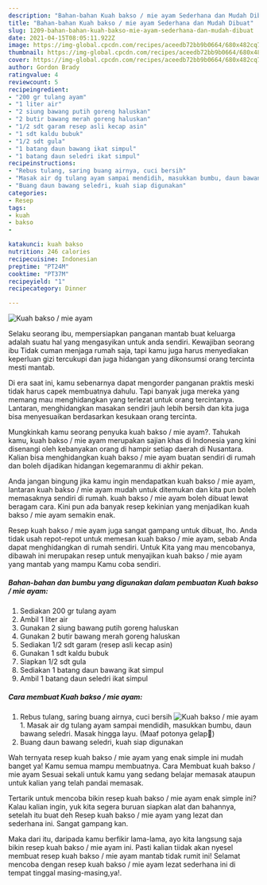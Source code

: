 ```yaml
---
description: "Bahan-bahan Kuah bakso / mie ayam Sederhana dan Mudah Dibuat"
title: "Bahan-bahan Kuah bakso / mie ayam Sederhana dan Mudah Dibuat"
slug: 1209-bahan-bahan-kuah-bakso-mie-ayam-sederhana-dan-mudah-dibuat
date: 2021-04-15T08:05:11.922Z
image: https://img-global.cpcdn.com/recipes/aceedb72bb9b0664/680x482cq70/kuah-bakso-mie-ayam-foto-resep-utama.jpg
thumbnail: https://img-global.cpcdn.com/recipes/aceedb72bb9b0664/680x482cq70/kuah-bakso-mie-ayam-foto-resep-utama.jpg
cover: https://img-global.cpcdn.com/recipes/aceedb72bb9b0664/680x482cq70/kuah-bakso-mie-ayam-foto-resep-utama.jpg
author: Gordon Brady
ratingvalue: 4
reviewcount: 5
recipeingredient:
- "200 gr tulang ayam"
- "1 liter air"
- "2 siung bawang putih goreng haluskan"
- "2 butir bawang merah goreng haluskan"
- "1/2 sdt garam resep asli kecap asin"
- "1 sdt kaldu bubuk"
- "1/2 sdt gula"
- "1 batang daun bawang ikat simpul"
- "1 batang daun seledri ikat simpul"
recipeinstructions:
- "Rebus tulang, saring buang airnya, cuci bersih"
- "Masak air dg tulang ayam sampai mendidih, masukkan bumbu, daun bawang seledri. Masak hingga layu. (Maaf potonya gelap🤦)"
- "Buang daun bawang seledri, kuah siap digunakan"
categories:
- Resep
tags:
- kuah
- bakso
- 

katakunci: kuah bakso  
nutrition: 246 calories
recipecuisine: Indonesian
preptime: "PT24M"
cooktime: "PT37M"
recipeyield: "1"
recipecategory: Dinner

---
```



![Kuah bakso / mie ayam](https://img-global.cpcdn.com/recipes/aceedb72bb9b0664/680x482cq70/kuah-bakso-mie-ayam-foto-resep-utama.jpg)

Selaku seorang ibu, mempersiapkan panganan mantab buat keluarga adalah suatu hal yang mengasyikan untuk anda sendiri. Kewajiban seorang ibu Tidak cuman menjaga rumah saja, tapi kamu juga harus menyediakan keperluan gizi tercukupi dan juga hidangan yang dikonsumsi orang tercinta mesti mantab.

Di era  saat ini, kamu sebenarnya dapat mengorder panganan praktis meski tidak harus capek membuatnya dahulu. Tapi banyak juga mereka yang memang mau menghidangkan yang terlezat untuk orang tercintanya. Lantaran, menghidangkan masakan sendiri jauh lebih bersih dan kita juga bisa menyesuaikan berdasarkan kesukaan orang tercinta. 



Mungkinkah kamu seorang penyuka kuah bakso / mie ayam?. Tahukah kamu, kuah bakso / mie ayam merupakan sajian khas di Indonesia yang kini disenangi oleh kebanyakan orang di hampir setiap daerah di Nusantara. Kalian bisa menghidangkan kuah bakso / mie ayam buatan sendiri di rumah dan boleh dijadikan hidangan kegemaranmu di akhir pekan.

Anda jangan bingung jika kamu ingin mendapatkan kuah bakso / mie ayam, lantaran kuah bakso / mie ayam mudah untuk ditemukan dan kita pun boleh memasaknya sendiri di rumah. kuah bakso / mie ayam boleh dibuat lewat beragam cara. Kini pun ada banyak resep kekinian yang menjadikan kuah bakso / mie ayam semakin enak.

Resep kuah bakso / mie ayam juga sangat gampang untuk dibuat, lho. Anda tidak usah repot-repot untuk memesan kuah bakso / mie ayam, sebab Anda dapat menghidangkan di rumah sendiri. Untuk Kita yang mau mencobanya, dibawah ini merupakan resep untuk menyajikan kuah bakso / mie ayam yang mantab yang mampu Kamu coba sendiri.

<!--inarticleads1-->

##### Bahan-bahan dan bumbu yang digunakan dalam pembuatan Kuah bakso / mie ayam:

1. Sediakan 200 gr tulang ayam
1. Ambil 1 liter air
1. Gunakan 2 siung bawang putih goreng haluskan
1. Gunakan 2 butir bawang merah goreng haluskan
1. Sediakan 1/2 sdt garam (resep asli kecap asin)
1. Gunakan 1 sdt kaldu bubuk
1. Siapkan 1/2 sdt gula
1. Sediakan 1 batang daun bawang ikat simpul
1. Ambil 1 batang daun seledri ikat simpul




<!--inarticleads2-->

##### Cara membuat Kuah bakso / mie ayam:

1. Rebus tulang, saring buang airnya, cuci bersih
<img src="https://img-global.cpcdn.com/steps/64d385eabdbfd59b/160x128cq70/kuah-bakso-mie-ayam-langkah-memasak-1-foto.jpg" alt="Kuah bakso / mie ayam">1. Masak air dg tulang ayam sampai mendidih, masukkan bumbu, daun bawang seledri. Masak hingga layu. (Maaf potonya gelap🤦)
1. Buang daun bawang seledri, kuah siap digunakan




Wah ternyata resep kuah bakso / mie ayam yang enak simple ini mudah banget ya! Kamu semua mampu membuatnya. Cara Membuat kuah bakso / mie ayam Sesuai sekali untuk kamu yang sedang belajar memasak ataupun untuk kalian yang telah pandai memasak.

Tertarik untuk mencoba bikin resep kuah bakso / mie ayam enak simple ini? Kalau kalian ingin, yuk kita segera buruan siapkan alat dan bahannya, setelah itu buat deh Resep kuah bakso / mie ayam yang lezat dan sederhana ini. Sangat gampang kan. 

Maka dari itu, daripada kamu berfikir lama-lama, ayo kita langsung saja bikin resep kuah bakso / mie ayam ini. Pasti kalian tiidak akan nyesel membuat resep kuah bakso / mie ayam mantab tidak rumit ini! Selamat mencoba dengan resep kuah bakso / mie ayam lezat sederhana ini di tempat tinggal masing-masing,ya!.

